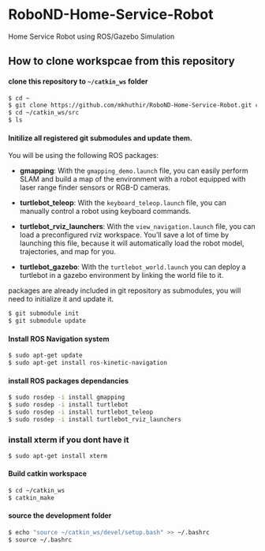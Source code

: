 # RoboND-Home-Service-Robot

Home Service Robot using ROS/Gazebo Simulation

## How to clone workspcae from this repository

#### clone this repository to `~/catkin_ws` folder 

```bash
$ cd ~
$ git clone https://github.com/mkhuthir/RoboND-Home-Service-Robot.git catkin_ws
$ cd ~/catkin_ws/src
$ ls
```
#### Initilize all registered git submodules and update them.

You will be using the following ROS packages:

* **gmapping**: With the `gmapping_demo.launch` file, you can easily perform SLAM and build a map of the environment with a robot equipped with laser range finder sensors or RGB-D cameras.

* **turtlebot_teleop**: With the `keyboard_teleop.launch` file, you can manually control a robot using keyboard commands.

* **turtlebot_rviz_launchers**: With the `view_navigation.launch` file, you can load a preconfigured rviz workspace. You’ll save a lot of time by launching this file, because it will automatically load the robot model, trajectories, and map for you.

* **turtlebot_gazebo**: With the `turtlebot_world.launch` you can deploy a turtlebot in a gazebo environment by linking the world file to it.

packages are already included in git repository as submodules, you will need to initialize it and update it.

```bash
$ git submodule init
$ git submodule update
```
#### Install ROS Navigation system

```bash
$ sudo apt-get update
$ sudo apt-get install ros-kinetic-navigation
```
#### install ROS packages dependancies

```bash
$ sudo rosdep -i install gmapping
$ sudo rosdep -i install turtlebot
$ sudo rosdep -i install turtlebot_teleop
$ sudo rosdep -i install turtlebot_rviz_launchers
```
### install xterm if you dont have it

```bash
$ sudo apt-get install xterm
```

#### Build catkin workspace

```bash
$ cd ~/catkin_ws
$ catkin_make
```
#### source the development folder

```bash
$ echo "source ~/catkin_ws/devel/setup.bash" >> ~/.bashrc
$ source ~/.bashrc
```







